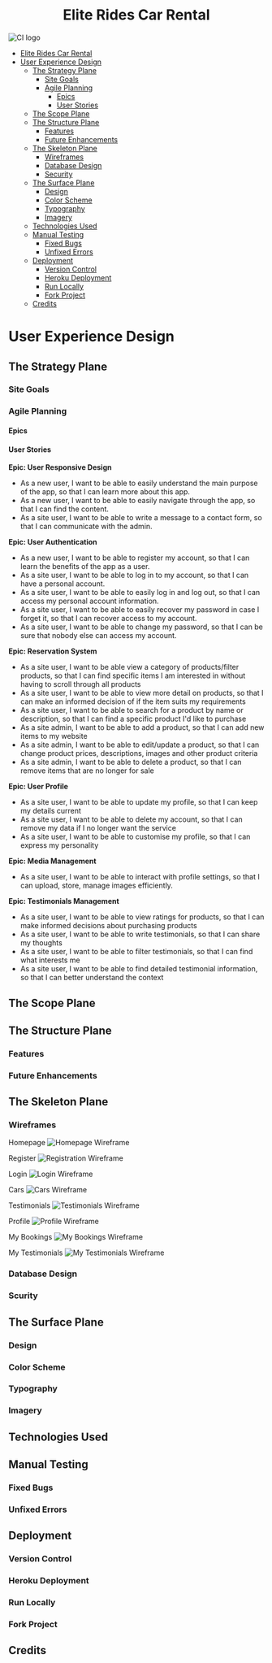 <h1 align="center">Elite Rides Car Rental</h1>

![CI logo](https://codeinstitute.s3.amazonaws.com/fullstack/ci_logo_small.png)

* [Elite Rides Car Rental](#elite-rides-car-rental)
* [User Experience Design](#user-experience-design)
    * [The Strategy Plane](#the-strategy-plane)
        * [Site Goals](#site-goals)
        * [Agile Planning](#agile-planning)
            * [Epics](#epics)
            * [User Stories](#user-stories)
    * [The Scope Plane](#the-scope-plane)
    * [The Structure Plane](#the-structure-plane)
       * [Features](#features)
       * [Future Enhancements](#future-enhancements)
    * [The Skeleton Plane](#the-skeleton-plane)
       * [Wireframes](#wireframes)
       * [Database Design](#database-design)
       * [Security](#security)
    * [The Surface Plane](#the-surface-plane)
       * [Design](#design)
       * [Color Scheme](#color-scheme)
       * [Typography](#typography)
       * [Imagery](#imagery)
   * [Technologies Used](#technologies-used)
   * [Manual Testing](#manual-testing)
       * [Fixed Bugs](#fixed-bugs)
       * [Unfixed Errors](#unfixed-errors)
   * [Deployment](#deployment)
       * [Version Control](#version-control)
       * [Heroku Deployment](#heroku-deployment)
       * [Run Locally](#run-locally)
       * [Fork Project](#fork-project)
   * [Credits](#credits)

# User Experience Design

## The Strategy Plane

### Site Goals

### Agile Planning

#### Epics

#### User Stories

**Epic: User Responsive Design**

- As a new user, I want to be able to easily understand the main purpose of the app, so that I can learn more about this app.
- As a new user, I want to be able to easily navigate through the app, so that I can find the content.
- As a site user, I want to be able to write a message to a contact form, so that I can communicate with the admin.

**Epic: User Authentication**

- As a new user, I want to be able to register my account, so that I can learn the benefits of the app as a user.
- As a site user, I want to be able to log in to my account, so that I can have a personal account.
- As a site user, I want to be able to easily log in and log out, so that I can access my personal account information.
- As a site user, I want to be able to easily recover my password in case I forget it, so that I can recover access to my account.
- As a site user, I want to be able to change my password, so that I can be sure that nobody else can access my account.

**Epic: Reservation System**

- As a site user, I want to be able view a category of products/filter products, so that I can find specific items I am interested in without having to scroll through all products
- As a site user, I want to be able to view more detail on products, so that I can make an informed decision of if the item suits my requirements
- As a site user, I want to be able to search for a product by name or description, so that I can find a specific product I'd like to purchase
- As a site admin, I want to be able to add a product, so that I can add new items to my website
- As a site admin, I want to be able to edit/update a product, so that I can change product prices, descriptions, images and other product criteria
- As a site admin, I want to be able to delete a product, so that I can remove items that are no longer for sale

**Epic: User Profile**

- As a site user, I want to be able to update my profile, so that I can keep my details current
- As a site user, I want to be able to delete my account, so that I can remove my data if I no longer want the service
- As a site user, I want to be able to customise my profile, so that I can express my personality

**Epic: Media Management**

- As a site user, I want to be able to interact with profile settings, so that I can upload, store, manage images efficiently.

**Epic: Testimonials Management**
- As a site user, I want to be able to view ratings for products, so that I can make informed decisions about purchasing products
- As a site user, I want to be able to write testimonials, so that I can share my thoughts
- As a site user, I want to be able to filter testimonials, so that I can find what interests me
- As a site user, I want to be able to find detailed testimonial information, so that I can better understand the context


## The Scope Plane

## The Structure Plane

### Features
### Future Enhancements

## The Skeleton Plane

### Wireframes

Homepage
![Homepage Wireframe](wireframes/1-homepage.jpg)

Register
![Registration Wireframe](wireframes/2-register.jpg)

Login
![Login Wireframe](wireframes/3-login.jpg)

Cars
![Cars Wireframe](wireframes/4-cars.jpg)

Testimonials
![Testimonials Wireframe](wireframes/5-testimonials.jpg)

Profile
![Profile Wireframe](wireframes/6-profile.jpg)

My Bookings
![My Bookings Wireframe](wireframes/7-my-bookings.jpg)

My Testimonials
![My Testimonials Wireframe](wireframes/8-my-testimonials.jpg)

### Database Design
### Scurity

## The Surface Plane

### Design
### Color Scheme
### Typography
### Imagery

## Technologies Used

## Manual Testing

### Fixed Bugs
### Unfixed Errors

## Deployment

### Version Control
### Heroku Deployment
### Run Locally
### Fork Project

## Credits

